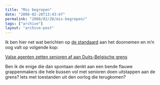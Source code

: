 ```yaml
---
title: "Mis begrepen"
date: "2008-02-28T13:43:47"
permalink: "2008/02/28/mis-begrepen/"
tags: ["archive"]
layout: "archive-post"
---
```

Ik ben hier net wat berichten op [de standaard](http://www.standaard.be/ "http://www.standaard.be") aan het doornemen en m’n oog valt op volgende kop:

[Valse agenten zetten senioren af aan Duits-Belgische grens](http://www.standaard.be/Artikel/Detail.aspx?artikelId=DMF27022008_084 "http://www.standaard.be/Artikel/Detail.aspx?artikelId=DMF27022008_084")

Ben ik de enige die dan spontaan denkt aan een bende flauwe grappenmakers die hele bussen vol met senioren doen uitstappen aan de grens? Iets met toestanden uit den oorlog die terugkomen?

